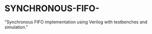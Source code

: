 # SYNCHRONOUS-FIFO-
"Synchronous  FIFO implementation using Verilog with testbenches and simulation."
